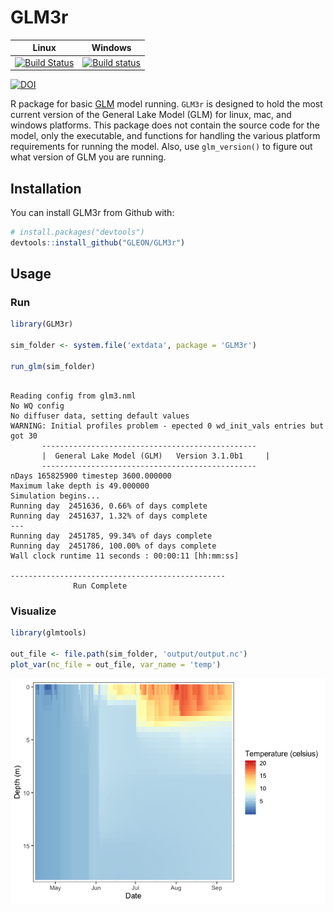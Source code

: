 
<!-- README.md is generated from README.Rmd. Please edit that file -->

# GLM3r

| Linux                                                                                                     | Windows                                                                                                                                    |
| --------------------------------------------------------------------------------------------------------- | ------------------------------------------------------------------------------------------------------------------------------------------ |
| [![Build Status](https://travis-ci.org/GLEON/GLM3r.svg?branch=master)](https://travis-ci.org/GLEON/GLM3r) | [![Build status](https://ci.appveyor.com/api/projects/status/uevfoyg53n6wk2bv?svg=true)](https://ci.appveyor.com/project/jread-usgs/GLM3r) |

[![DOI](https://zenodo.org/badge/23404/GLEON/GLM3r.svg)](https://zenodo.org/badge/latestdoi/23404/GLEON/GLM3r)

R package for basic
[GLM](http://aed.see.uwa.edu.au/research/models/GLM/) model running.
`GLM3r` is designed to hold the most current version of the General Lake
Model (GLM) for linux, mac, and windows platforms. This package does not
contain the source code for the model, only the executable, and
functions for handling the various platform requirements for running the
model. Also, use `glm_version()` to figure out what version of GLM you
are running.

## Installation

You can install GLM3r from Github with:

``` r
# install.packages("devtools")
devtools::install_github("GLEON/GLM3r")
```

## Usage

### Run

``` r
library(GLM3r)

sim_folder <- system.file('extdata', package = 'GLM3r')

run_glm(sim_folder)
```

``` 

Reading config from glm3.nml
No WQ config
No diffuser data, setting default values
WARNING: Initial profiles problem - epected 0 wd_init_vals entries but got 30
       ------------------------------------------------
       |  General Lake Model (GLM)   Version 3.1.0b1     |
       ------------------------------------------------
nDays 165825900 timestep 3600.000000
Maximum lake depth is 49.000000
Simulation begins...
Running day  2451636, 0.66% of days complete
Running day  2451637, 1.32% of days complete
---
Running day  2451785, 99.34% of days complete
Running day  2451786, 100.00% of days complete
Wall clock runtime 11 seconds : 00:00:11 [hh:mm:ss]

------------------------------------------------
              Run Complete
```

### Visualize

``` r
library(glmtools)

out_file <- file.path(sim_folder, 'output/output.nc')
plot_var(nc_file = out_file, var_name = 'temp')
```

![](images/unnamed-chunk-4-1.png)<!-- -->
